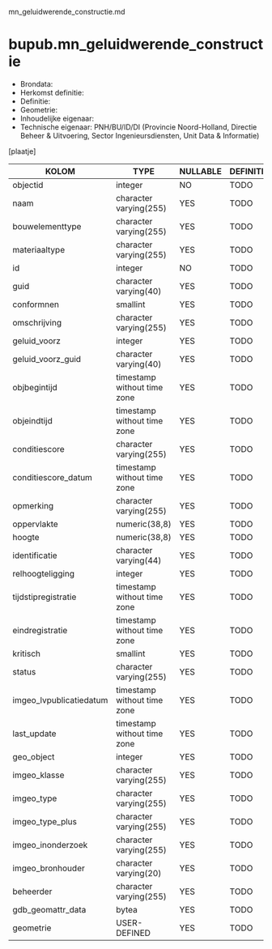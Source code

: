 mn_geluidwerende_constructie.md

# bupub.mn_geluidwerende_constructie


* Brondata: 
* Herkomst definitie: 
* Definitie: 
* Geometrie: 
* Inhoudelijke eigenaar: 
* Technische eigenaar: PNH/BU/ID/DI (Provincie Noord-Holland, Directie Beheer & Uitvoering, Sector Ingenieursdiensten, Unit Data & Informatie)

[plaatje]


|KOLOM                            |TYPE                       |NULLABLE|DEFINITIE|
|------                           |----                       |-----   |-----    |
|objectid                         |integer                    |NO      |TODO|
|naam                             |character varying(255)     |YES     |TODO|
|bouwelementtype                  |character varying(255)     |YES     |TODO|
|materiaaltype                    |character varying(255)     |YES     |TODO|
|id                               |integer                    |NO      |TODO|
|guid                             |character varying(40)      |YES     |TODO|
|conformnen                       |smallint                   |YES     |TODO|
|omschrijving                     |character varying(255)     |YES     |TODO|
|geluid_voorz                     |integer                    |YES     |TODO|
|geluid_voorz_guid                |character varying(40)      |YES     |TODO|
|objbegintijd                     |timestamp without time zone|YES     |TODO|
|objeindtijd                      |timestamp without time zone|YES     |TODO|
|conditiescore                    |character varying(255)     |YES     |TODO|
|conditiescore_datum              |timestamp without time zone|YES     |TODO|
|opmerking                        |character varying(255)     |YES     |TODO|
|oppervlakte                      |numeric(38,8)              |YES     |TODO|
|hoogte                           |numeric(38,8)              |YES     |TODO|
|identificatie                    |character varying(44)      |YES     |TODO|
|relhoogteligging                 |integer                    |YES     |TODO|
|tijdstipregistratie              |timestamp without time zone|YES     |TODO|
|eindregistratie                  |timestamp without time zone|YES     |TODO|
|kritisch                         |smallint                   |YES     |TODO|
|status                           |character varying(255)     |YES     |TODO|
|imgeo_lvpublicatiedatum          |timestamp without time zone|YES     |TODO|
|last_update                      |timestamp without time zone|YES     |TODO|
|geo_object                       |integer                    |YES     |TODO|
|imgeo_klasse                     |character varying(255)     |YES     |TODO|
|imgeo_type                       |character varying(255)     |YES     |TODO|
|imgeo_type_plus                  |character varying(255)     |YES     |TODO|
|imgeo_inonderzoek                |character varying(255)     |YES     |TODO|
|imgeo_bronhouder                 |character varying(20)      |YES     |TODO|
|beheerder                        |character varying(255)     |YES     |TODO|
|gdb_geomattr_data                |bytea                      |YES     |TODO|
|geometrie                        |USER-DEFINED               |YES     |TODO|
